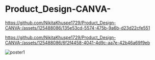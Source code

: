 # Product_Design-CANVA-



https://github.com/NikitaKhuspe1729/Product_Design-CANVA-/assets/125488086/135e53cd-5574-475b-9a6b-d23d22cfe551



https://github.com/NikitaKhuspe1729/Product_Design-CANVA-/assets/125488086/6f2f4458-4041-4d9c-aa7e-42b46a69f9eb


![poster1](https://github.com/NikitaKhuspe1729/Product_Design-CANVA-/assets/125488086/09a17da6-2c8a-4630-9915-41ee67cbaa5f)

